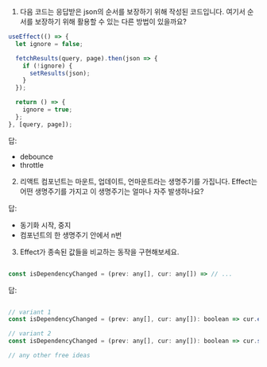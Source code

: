 1. 다음 코드는 응답받은 json의 순서를 보장하기 위해 작성된 코드입니다. 여기서 순서를 보장하기 위해 활용할 수 있는 다른 방법이 있을까요?

```js
useEffect(() => {
  let ignore = false;

  fetchResults(query, page).then(json => {
    if (!ignore) {
      setResults(json);
    }
  });

  return () => {
    ignore = true;
  };
}, [query, page]);
```

답: 
- debounce
- throttle

2. 리액트 컴포넌트는 마운트, 업데이트, 언마운트라는 생명주기를 가집니다. Effect는 어떤 생명주기를 가지고 이 생명주기는 얼마나 자주 발생하나요?

답:
- 동기화 시작, 중지
- 컴포넌트의 한 생명주기 안에서 n번

3. Effect가 종속된 값들을 비교하는 동작을 구현해보세요.

```js

const isDependencyChanged = (prev: any[], cur: any[]) => // ...

```

답:

```js

// variant 1
const isDependencyChanged = (prev: any[], cur: any[]): boolean => cur.every((element, index) => Object.is(prev[index], element));

// variant 2
const isDependencyChanged = (prev: any[], cur: any[]): boolean => cur.some((element, index) => !Object.is(prev[index], element));

// any other free ideas
```